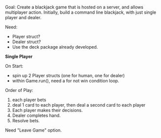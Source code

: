 Goal: Create a blackjack game that is hosted on a server, and allows multiplayer action. Initially, build a command line blackjack, with just single player and dealer. 

Need: 
 - Player struct?
 - Dealer struct? 
 - Use the deck package already developed. 

**Single Player**

On Start:
 - spin up 2 Player structs (one for human, one for dealer)
 - within Game.run(), need a for not win condition loop. 

Order of Play:
 1. each player bets
 2. deal 1 card to each player, then deal a second card to each player
 3. Each player makes their decisions.
 4. Dealer completes hand.
 5. Resolve bets.

Need "Leave Game" option.